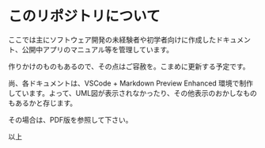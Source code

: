 # このリポジトリについて

ここでは主にソフトウェア開発の未経験者や初学者向けに作成したドキュメント、公開中アプリのマニュアル等を管理しています。

作りかけのものもあるので、その点はご容赦を。こまめに更新する予定です。

尚、各ドキュメントは、VSCode + Markdown Preview Enhanced 環境で制作しています。よって、UML図が表示されなかったり、その他表示のおかしなものもあるかと存じます。

その場合は、PDF版を参照して下さい。

以上
